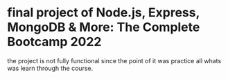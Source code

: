# final project of Node.js, Express, MongoDB & More: The Complete Bootcamp 2022

the project is not fully functional since the point of it was practice all whats was learn
through the course.
